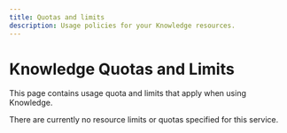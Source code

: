 ```yaml
---
title: Quotas and limits
description: Usage policies for your Knowledge resources.
---
```


# Knowledge Quotas and Limits

This page contains usage quota and limits that apply when using Knowledge.


There are currently no resource limits or quotas specified for this service.
